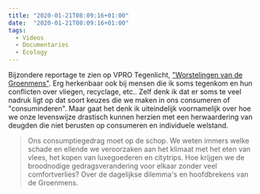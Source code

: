 ```yaml
---
title: "2020-01-21T08:09:16+01:00"
date:  "2020-01-21T08:09:16+01:00"
tags:
  - Videos
  - Documentaries
  - Ecology
---
```


Bijzondere reportage te zien op VPRO Tegenlicht, ["Worstelingen van de Groenmens"](https://www.vpro.nl/programmas/tegenlicht/kijk/afleveringen/2017-2018/Worsteling-van-de-Groenmens.html). Erg herkenbaar ook bij mensen die ik soms tegenkom en hun conflicten over vliegen, recyclage, etc.. Zelf denk ik dat er soms te veel nadruk ligt op dat soort keuzes die we maken in ons consumeren of "consuminderen". Maar gaat het denk ik uiteindelijk voornamelijk over hoe we onze levenswijze drastisch kunnen herzien met een herwaardering van deugden die niet berusten op consumeren en individuele welstand.

> Ons consumptiegedrag moet op de schop. We weten immers welke schade en ellende we veroorzaken aan het klimaat met het eten van vlees, het kopen van luxegoederen en citytrips. Hoe krijgen we de broodnodige gedragsverandering voor elkaar zonder veel comfortverlies? Over de dagelijkse dilemma's en hoofdbrekens van de Groenmens.
